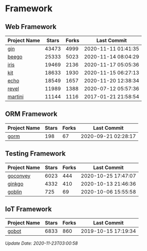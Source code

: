 # Framework

## Web Framework
| Project Name | Stars | Forks | Last Commit |
| ------------ | ----- | ----- | ----------- |
| [gin](https://github.com/gin-gonic/gin) | 43473 | 4999 | 2020-11-11 01:41:35 |
| [beego](https://github.com/astaxie/beego) | 25333 | 5023 | 2020-11-14 08:04:29 |
| [iris](https://github.com/kataras/iris) | 19469 | 2136 | 2020-11-17 05:05:36 |
| [kit](https://github.com/go-kit/kit) | 18633 | 1930 | 2020-11-15 06:27:13 |
| [echo](https://github.com/labstack/echo) | 18549 | 1657 | 2020-11-20 12:38:34 |
| [revel](https://github.com/revel/revel) | 11989 | 1388 | 2020-07-12 05:57:36 |
| [martini](https://github.com/go-martini/martini) | 11144 | 1116 | 2017-01-21 21:58:54 |

## ORM Framework
| Project Name | Stars | Forks | Last Commit |
| ------------ | ----- | ----- | ----------- |
| [gorm](https://github.com/jinzhu/gorm) | 198 | 67 | 2020-09-21 02:28:17 |

## Testing Framework
| Project Name | Stars | Forks | Last Commit |
| ------------ | ----- | ----- | ----------- |
| [goconvey](https://github.com/smartystreets/goconvey) | 6023 | 444 | 2020-10-25 17:47:07 |
| [ginkgo](https://github.com/onsi/ginkgo) | 4332 | 410 | 2020-10-13 21:46:36 |
| [goblin](https://github.com/franela/goblin) | 725 | 69 | 2020-10-06 15:55:58 |

## IoT Framework
| Project Name | Stars | Forks | Last Commit |
| ------------ | ----- | ----- | ----------- |
| [gobot](https://github.com/hybridgroup/gobot) | 6833 | 860 | 2019-10-15 17:19:34 |

*Update Date: 2020-11-23T03:00:58*